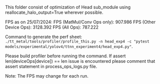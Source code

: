 This folder consist of optimization of Head sub_module using reallocate_halo_output=True wherever possible.

FPS as on 25/07/2024:
FPS (MatMul/Conv Ops only): 907.986
FPS (Other Device Ops): 3128.392
FPS (All Ops): 787.222

Command to generate the perf sheet: `./tt_metal/tools/profiler/profile_this.py -n head_exp4 -c "pytest models/experimental/yolov4/ttnn_experiment4/head_exp4.py"`.

Please build profiler before running the command.
If assert len(deviceOps[device]) == len issue is encountered please comment that assert statement in process_ops_logs.py file.

Note: The FPS may change for each run.
